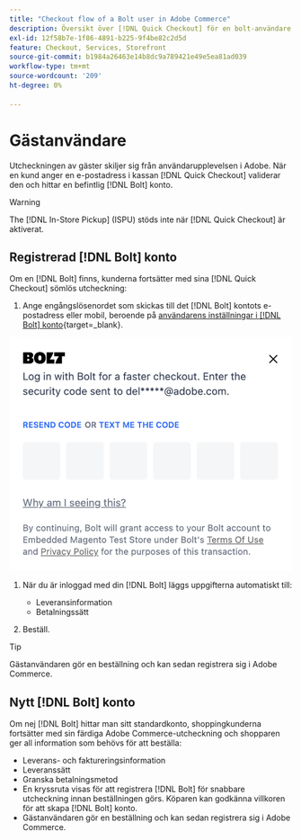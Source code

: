 ```yaml
---
title: "Checkout flow of a Bolt user in Adobe Commerce"
description: Översikt över [!DNL Quick Checkout] för en bolt-användare i Adobe Commerce.
exl-id: 12f58b7e-1f86-4891-b225-9f4be82c2d5d
feature: Checkout, Services, Storefront
source-git-commit: b1984a26463e14b8dc9a789421e49e5ea81ad039
workflow-type: tm+mt
source-wordcount: '209'
ht-degree: 0%

---
```


# Gästanvändare

Utcheckningen av gäster skiljer sig från användarupplevelsen i Adobe. När en kund anger en e-postadress i kassan [!DNL Quick Checkout] validerar den och hittar en befintlig [!DNL Bolt] konto.

>[!WARNING]
>
> The [!DNL In-Store Pickup] (ISPU) stöds inte när [!DNL Quick Checkout] är aktiverat.

## Registrerad [!DNL Bolt] konto

Om en [!DNL Bolt] finns, kunderna fortsätter med sina [!DNL Quick Checkout] sömlös utcheckning:

1. Ange engångslösenordet som skickas till det [!DNL Bolt] kontots e-postadress eller mobil, beroende på [användarens inställningar i [!DNL Bolt] konto](https://help.bolt.com/shoppers/account/account-settings/#how-to-set-preferred-login-method){target=_blank}.

![Popup för engångslösenord](assets/new-logo-otp-email.png)

1. När du är inloggad med din [!DNL Bolt] läggs uppgifterna automatiskt till:

   - Leveransinformation
   - Betalningssätt

1. Beställ.

>[!TIP]
>
> Gästanvändaren gör en beställning och kan sedan registrera sig i Adobe Commerce.

## Nytt [!DNL Bolt] konto

Om nej [!DNL Bolt] hittar man sitt standardkonto, shoppingkunderna fortsätter med sin färdiga Adobe Commerce-utcheckning och shopparen ger all information som behövs för att beställa:

- Leverans- och faktureringsinformation
- Leveranssätt
- Granska betalningsmetod
- En kryssruta visas för att registrera [!DNL Bolt] för snabbare utcheckning innan beställningen görs. Köparen kan godkänna villkoren för att skapa [!DNL Bolt] konto.
- Gästanvändaren gör en beställning och kan sedan registrera sig i Adobe Commerce.
